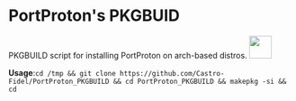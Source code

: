 # PortProton's PKGBUID 
 PKGBUILD script for installing PortProton on arch-based distros. <img src="https://github.com/Castro-Fidel/PortWINE/blob/master/data_from_portwine/img/gui/port_proton.png?raw=true" width="40"/>


**Usage**:```cd /tmp && git clone https://github.com/Castro-Fidel/PortProton_PKGBUILD && cd PortProton_PKGBUILD && makepkg -si && cd```
